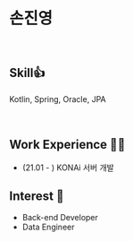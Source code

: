 # 손진영 

<br>

## Skill👍 
Kotlin, Spring, Oracle, JPA

<br>

## Work Experience 🤹‍♀️
- (21.01 - ) KONAi 서버 개발 

## Interest 👀
- Back-end Developer
- Data Engineer

